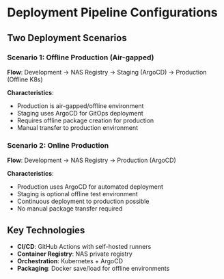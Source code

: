 # Deployment Pipeline Configurations

## Two Deployment Scenarios

### Scenario 1: Offline Production (Air-gapped)
**Flow**: Development → NAS Registry → Staging (ArgoCD) → Production (Offline K8s)

**Characteristics**:
- Production is air-gapped/offline environment
- Staging uses ArgoCD for GitOps deployment
- Requires offline package creation for production
- Manual transfer to production environment

### Scenario 2: Online Production
**Flow**: Development → NAS Registry → Production (ArgoCD)

**Characteristics**:
- Production uses ArgoCD for automated deployment
- Staging is optional offline test environment
- Continuous deployment to production possible
- No manual package transfer required

## Key Technologies
- **CI/CD**: GitHub Actions with self-hosted runners
- **Container Registry**: NAS private registry
- **Orchestration**: Kubernetes + ArgoCD
- **Packaging**: Docker save/load for offline environments